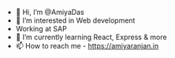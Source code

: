 - 👋 Hi, I’m @AmiyaDas
- 👀 I’m interested in Web development
- Working at SAP
- 🌱 I’m currently learning React, Express & more
- 📫 How to reach me - https://amiyaranjan.in

<!---
AmiyaDas/AmiyaDas is a ✨ special ✨ repository because its `README.md` (this file) appears on your GitHub profile.
You can click the Preview link to take a look at your changes.
--->
